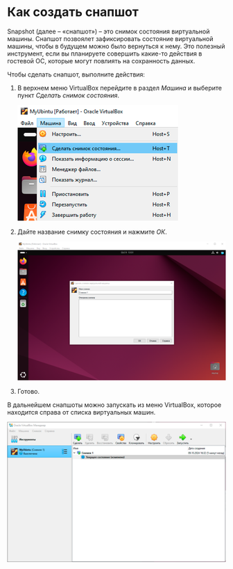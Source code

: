 # Как создать снапшот

Snapshot (далее – «снапшот») – это снимок состояния виртуальной машины. Снапшот позвоялет зафиксировать состояние виртуальной машины, чтобы в будущем можно было вернуться к нему. Это полезный инструмент, если вы планируете совершить какие-то действия в гостевой ОС, которые могут повлиять на сохранность данных.

Чтобы сделать снапшот, выполните действия:

1. В верхнем меню VirtualBox перейдите в раздел *Машина* и выберите пункт *Сделать снимок состояния*.

   ![](./images/29.png "Рис.1 Создание снапшота")

1. Дайте название снимку состояния и нажмите *ОК*.

   ![](./images/30.png "Рис.2 Создание снапшота")

1. Готово.

В дальнейшем снапшоты можно запускать из меню VirtualBox, которое находится справа от списка виртуальных машин.

![](./images/31.png "Рис.2 Создание снапшота")
